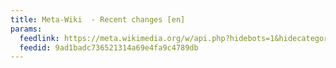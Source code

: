 ```yaml
---
title: Meta-Wiki  - Recent changes [en]
params:
  feedlink: https://meta.wikimedia.org/w/api.php?hidebots=1&hidecategorization=1&hideWikibase=1&translations=filter&urlversion=1&days=1&limit=50&action=feedrecentchanges&feedformat=atom
  feedid: 9ad1badc736521314a69e4fa9c4789db
---
```

